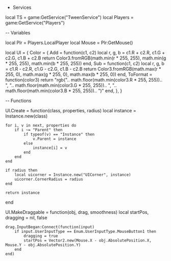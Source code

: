 - Services

local TS = game:GetService("TweenService")
local Players = game:GetService("Players")

-- Variables

local Plr = Players.LocalPlayer
local Mouse = Plr:GetMouse()

local UI = {
    Color = {
        Add = function(c1, c2)
            local r, g, b = c1.R + c2.R, c1.G + c2.G, c1.B + c2.B
            return Color3.fromRGB(math.min(r * 255, 255), math.min(g * 255, 255), math.min(b * 255, 255))
        end,
        Sub = function(c1, c2)
            local r, g, b = c1.R - c2.R, c1.G - c2.G, c1.B - c2.B
            return Color3.fromRGB(math.max(r * 255, 0), math.max(g * 255, 0), math.max(b * 255, 0))
        end,
        ToFormat = function(color3)
            return "rgb(".. math.floor(math.min(color3.R * 255, 255)).. ", ".. math.floor(math.min(color3.G * 255, 255)).. ", ".. math.floor(math.min(color3.B * 255, 255)).. ")"
        end,
    },
}

-- Functions

UI.Create = function(class, properties, radius)
	local instance = Instance.new(class)

	for i, v in next, properties do
		if i ~= "Parent" then
			if typeof(v) == "Instance" then
				v.Parent = instance
			else
				instance[i] = v
			end
		end
	end

	if radius then
		local uicorner = Instance.new("UICorner", instance)
		uicorner.CornerRadius = radius
	end
    
	return instance
end

UI.MakeDraggable = function(obj, drag, smoothness)
    local startPos, dragging = nil, false

    drag.InputBegan:Connect(function(input)
        if input.UserInputType == Enum.UserInputType.MouseButton1 then
            dragging = true
            startPos = Vector2.new(Mouse.X - obj.AbsolutePosition.X, Mouse.Y - obj.AbsolutePosition.Y)
        end
    end)
